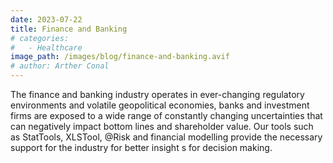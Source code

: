 ```yaml
---
date: 2023-07-22
title: Finance and Banking
# categories:
#   - Healthcare
image_path: /images/blog/finance-and-banking.avif
# author: Arther Conal
---
```


The finance and banking industry operates in ever-changing regulatory environments and volatile geopolitical economies, banks and investment firms are exposed to a wide range of constantly changing uncertainties that can negatively impact bottom lines and shareholder value.
Our tools such as StatTools, XLSTool, @Risk and financial modelling provide the necessary support for the industry for better insight s for decision making.